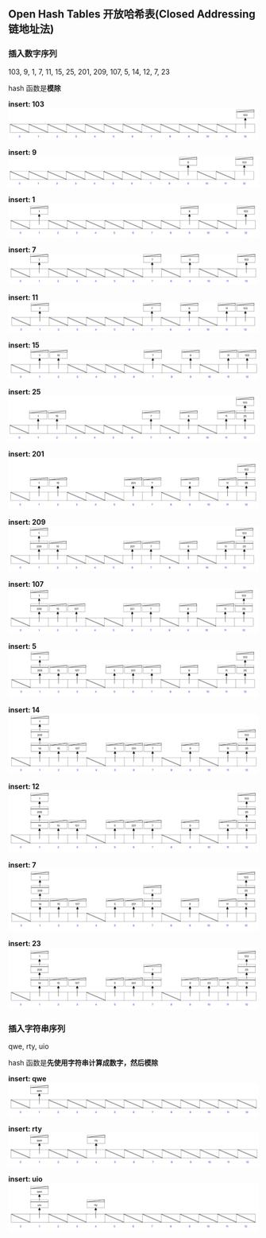 ## Open Hash Tables 开放哈希表(Closed Addressing 链地址法)

### 插入数字序列

103, 9, 1, 7, 11, 15, 25, 201, 209, 107, 5, 14, 12, 7, 23

hash 函数是**模除**

**insert: 103**
![](./images/01.png)

**insert: 9**
![](./images/02.png)

**insert: 1**
![](./images/03.png)

**insert: 7**
![](./images/04.png)

**insert: 11**
![](./images/05.png)

**insert: 15**
![](./images/06.png)

**insert: 25**
![](./images/07.png)

**insert: 201**
![](./images/08.png)

**insert: 209**
![](./images/09.png)

**insert: 107**
![](./images/10.png)

**insert: 5**
![](./images/11.png)

**insert: 14**
![](./images/12.png)

**insert: 12**
![](./images/13.png)

**insert: 7**
![](./images/14.png)

**insert: 23**
![](./images/15.png)

### 插入字符串序列

qwe, rty, uio

hash 函数是**先使用字符串计算成数字，然后模除**

**insert: qwe**
![](./images/30.png)

**insert: rty**
![](./images/31.png)

**insert: uio**
![](./images/32.png)
